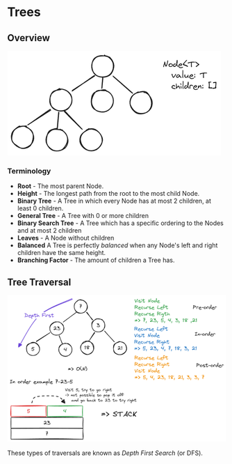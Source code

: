 # Trees

## Overview

![tree](./images/trees.excalidraw.png)

### Terminology

-   **Root** - The most parent Node.
-   **Height** - The longest path from the root to the most child Node.
-   **Binary Tree** - A Tree in which every Node has at most 2 children, at least 0 children.
-   **General Tree** - A Tree with 0 or more children
-   **Binary Search Tree** - A Tree which has a specific ordering to the Nodes and at most 2 children
-   **Leaves** - A Node without children
-   **Balanced** A Tree is perfectly _balanced_ when any Node's left and right children have the same height.
-   **Branching Factor** - The amount of children a Tree has.

## Tree Traversal

![traversal](./images/traversal.excalidraw.png)

These types of traversals are known as _Depth First Search_ (or DFS).
